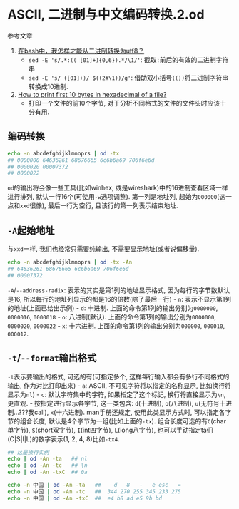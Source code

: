# ASCII, 二进制与中文编码转换.2.od

参考文章

1. [在bash中，我怎样才能从二进制转换为utf8？](https://cloud.tencent.com/developer/ask/138070)
    - `sed -E 's/.*:(( [01]+){0,6}).*/\1/'`: 截取`:`前后的有效的二进制字符串
    - `sed -E 's/ ([01]+)/ $((2#\1))/g'`: 借助双小括号`(())`将二进制字符串转换成10进制.
2. [How to print first 10 bytes in hexadecimal of a file?](https://superuser.com/questions/706101/how-to-print-first-10-bytes-in-hexadecimal-of-a-file)
    - 打印一个文件的前10个字节, 对于分析不同格式的文件的文件头时应该十分有用.

## 编码转换

```bash
echo -n abcdefghijklmnoprs | od -tx
## 0000000 64636261 68676665 6c6b6a69 706f6e6d
## 0000020 00007372
## 0000022
```

`od`的输出将会像一些工具(比如winhex, 或是wireshark)中的16进制查看区域一样进行排列, 默认一行16个(可使用`-w`选项调整). 第一列是地址列, 起始为`000000`(这一点和`xxd`很像), 最后一行为空行, 且该行的第一列表示结束地址.

## `-A`起始地址

与`xxd`一样, 我们也经常只需要纯输出, 不需要显示地址(或者说偏移量).

```bash
echo -n abcdefghijklmnoprs | od -tx -An
## 64636261 68676665 6c6b6a69 706f6e6d
## 00007372
```

`-A`/`--address-radix`: 表示的其实是第1列的地址显示格式, 因为每行的字节数默认是16, 所以每行的地址列显示的都是16的倍数(除了最后一行)
    - `n`: 表示不显示第1列的地址(上面已给出示例)
    - `d`: 十进制. 上面的命令第1列的输出分别为`0000000`, `0000016`, `0000018`
    - `o`: 八进制(默认). 上面的命令第1列的输出分别为`0000000`, `0000020`, `0000022`
    - `x`: 十六进制. 上面的命令第1列的输出分别为`000000`, `000010`, `000012`.

## `-t`/`--format`输出格式

`-t`表示要输出的格式, 可选的有(可指定多个, 这样每行输入都会有多行不同格式的输出, 作为对比打印出来)
    - `a`: ASCII, 不可见字符将以指定的名称显示, 比如换行将显示为`nl`)
    - `c`: 默认字符集中的字符, 如果指定了这个标记, 换行将直接显示为`\n`, 更直观.
    - 按指定进行显示各字节, 这一类包含: `d`(十进制), `o`(八进制), `u`(无符号十进制...???我call), `x`(十六进制). man手册还规定, 使用此类显示方式时, 可以指定各字节的组合长度, 默认是4个字节为一组(比如上面的`-tx`). 组合长度可选的有`C`(char单字节), `S`(short双字节), `I`(int四字节), `L`(long八字节), 也可以手动指定ta们(C|S|I|L)的数字表示(1, 2, 4, 8)比如`-tx4`.

```bash
## 这是换行实例
echo | od -An -ta   ## nl
echo | od -An -tc   ## \n
echo | od -An -txC  ## 0a
```

```bash
echo -n 中国 | od -An -ta   ##    d   8   -   e esc   =
echo -n 中国 | od -An -tc   ##  344 270 255 345 233 275
echo -n 中国 | od -An -txC  ##  e4 b8 ad e5 9b bd
```
